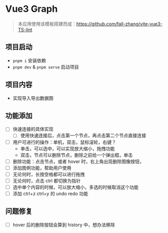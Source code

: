 # Vue3 Graph

> 本应用使用该模板搭建而成：https://github.com/fall-zhang/vite-vue3-TS-lint

## 项目启动

- `pnpm i` 安装依赖
- `pnpm dev` & `pnpm serve` 启动项目

## 项目内容

- 实现导入导出数据图

## 功能添加

- [ ] 快速连接的具体实现
  - [ ] 使用快速连接后，点击第一个节点，再点击第二个节点直接连接
- [ ] 用户可进行的操作：单机，双击，鼠标滚轮，右键？
  - 单击，可以选中，可以实现放大缩小，拖拽功能
  - 双击，节点可以删除节点，删除之前给一个弹出框，单击
- [ ] 删除功能：点击节点，或者 hover 时，右上角出现删除图像按钮，
- [ ] 添加图例功能，帮助用户使用
- [ ] 无论何时，长按空格都可以进行拖拽
- [ ] 无论何时，点击 ctrl 都切换为指针
- [ ] 选中单个内容的时候，可以放大缩小，多选的时候取消这个功能
- [ ] 添加 ctrl+z ctrl+y 的 undo redo 功能

## 问题修复

- [ ] hover 后的删除按钮会算到 history 中，想办法移除
